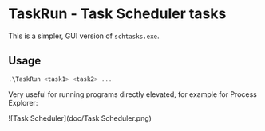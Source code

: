 # TaskRun - Task Scheduler tasks

This is a simpler, GUI version of `schtasks.exe`.

## Usage

```powershell
.\TaskRun <task1> <task2> ...
```

Very useful for running programs directly elevated, for example for
Process Explorer:

![Task Scheduler](doc/Task Scheduler.png)
